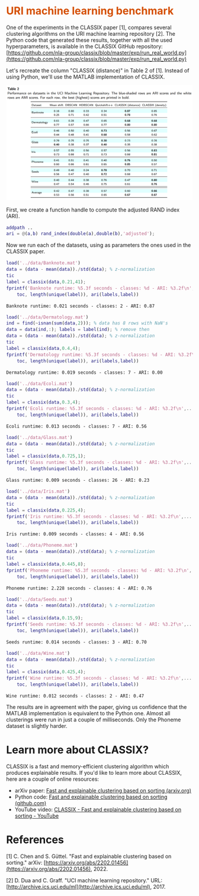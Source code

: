 
# <span style="color:rgb(213,80,0)">URI machine learning benchmark</span>

One of the experiments in the CLASSIX paper [1], compares several clustering algorithms on the URI machine learning repository [2]. The Python code that generated these results, together with all the used hyperparameters, is available in the CLASSIX GitHub repository: [https://github.com/nla-group/classix/blob/master/exp/run_real_world.py](https://github.com/nla-group/classix/blob/master/exp/run_real_world.py) 


Let's recreate the column "CLASSIX (distance)" in Table 2 of [1]. Instead of using Python, we'll use the MATLAB implementation of CLASSIX.


<img src="img\URI_machine_learning_benchmark_media/image_0.png" width="661" alt="image_0.png">


First, we create a function handle to compute the adjusted RAND index (ARI).

```matlab
addpath ..
ari = @(a,b) rand_index(double(a),double(b),'adjusted');
```

Now we run each of the datasets, using as parameters the ones used in the CLASSIX paper.

```matlab
load('../data/Banknote.mat')
data = (data - mean(data))./std(data); % z-normalization 
tic
label = classix(data,0.21,41);
fprintf('Banknote runtime: %5.3f seconds - classes: %d - ARI: %3.2f\n',...
    toc, length(unique(label)), ari(labels,label))
```

```TextOutput
Banknote runtime: 0.021 seconds - classes: 2 - ARI: 0.87
```

```matlab
load('../data/Dermatology.mat')
ind = find(~isnan(sum(data,2))); % data has 8 rows with NaN's
data = data(ind,:); labels = label(ind); % remove then
data = (data - mean(data))./std(data); % z-normalization 
tic
label = classix(data,0.4,4);
fprintf('Dermatology runtime: %5.3f seconds - classes: %d - ARI: %3.2f\n',...
    toc, length(unique(label)), ari(labels,label))
```

```TextOutput
Dermatology runtime: 0.019 seconds - classes: 7 - ARI: 0.00
```

```matlab
load('../data/Ecoli.mat')
data = (data - mean(data))./std(data); % z-normalization 
tic
label = classix(data,0.3,4);
fprintf('Ecoli runtime: %5.3f seconds - classes: %d - ARI: %3.2f\n',...
    toc, length(unique(label)), ari(labels,label))
```

```TextOutput
Ecoli runtime: 0.013 seconds - classes: 7 - ARI: 0.56
```

```matlab
load('../data/Glass.mat')
data = (data - mean(data))./std(data); % z-normalization 
tic
label = classix(data,0.725,1);
fprintf('Glass runtime: %5.3f seconds - classes: %d - ARI: %3.2f\n',...
    toc, length(unique(label)), ari(labels,label))
```

```TextOutput
Glass runtime: 0.009 seconds - classes: 26 - ARI: 0.23
```

```matlab
load('../data/Iris.mat')
data = (data - mean(data))./std(data); % z-normalization 
tic
label = classix(data,0.225,4);
fprintf('Iris runtime: %5.3f seconds - classes: %d - ARI: %3.2f\n',...
    toc, length(unique(label)), ari(labels,label))
```

```TextOutput
Iris runtime: 0.009 seconds - classes: 4 - ARI: 0.56
```

```matlab
load('../data/Phoneme.mat')
data = (data - mean(data))./std(data); % z-normalization 
tic
label = classix(data,0.445,8);
fprintf('Phoneme runtime: %5.3f seconds - classes: %d - ARI: %3.2f\n',...
    toc, length(unique(label)), ari(labels,label))
```

```TextOutput
Phoneme runtime: 2.228 seconds - classes: 4 - ARI: 0.76
```

```matlab
load('../data/Seeds.mat')
data = (data - mean(data))./std(data); % z-normalization 
tic
label = classix(data,0.15,9);
fprintf('Seeds runtime: %5.3f seconds - classes: %d - ARI: %3.2f\n',...
    toc, length(unique(label)), ari(labels,label))
```

```TextOutput
Seeds runtime: 0.014 seconds - classes: 3 - ARI: 0.70
```

```matlab
load('../data/Wine.mat')
data = (data - mean(data))./std(data); % z-normalization 
tic
label = classix(data,0.425,4);
fprintf('Wine runtime: %5.3f seconds - classes: %d - ARI: %3.2f\n',...
    toc, length(unique(label)), ari(labels,label))
```

```TextOutput
Wine runtime: 0.012 seconds - classes: 2 - ARI: 0.47
```

The results are in agreement with the paper, giving us confidence that the MATLAB implementation is equivalent to the Python one. Almost all clusterings were run in just a couple of milliseconds. Only the Phoneme dataset is slightly harder.

# Learn more about CLASSIX?

CLASSIX is a fast and memory-efficient clustering algorithm which produces explainable results. If you'd like to learn more about CLASSIX, here are a couple of online resources:

-  arXiv paper: [Fast and explainable clustering based on sorting (arxiv.org)](https://arxiv.org/abs/2202.01456) 
-  Python code: [Fast and explainable clustering based on sorting (github.com)](https://github.com/nla-group/classix) 
-  YouTube video: [CLASSIX - Fast and explainable clustering based on sorting - YouTube](https://www.youtube.com/watch?v=K94zgRjFEYo) 
# References

[1] C. Chen and S. Güttel. "Fast and explainable clustering based on sorting." arXiv: [https://arxiv.org/abs/2202.01456](https://arxiv.org/abs/2202.01456), 2022.


[2] D. Dua and C. Graff. "UCI machine learning repository." URL: [http://archive.ics.uci.edu/ml](http://archive.ics.uci.edu/ml), 2017.

